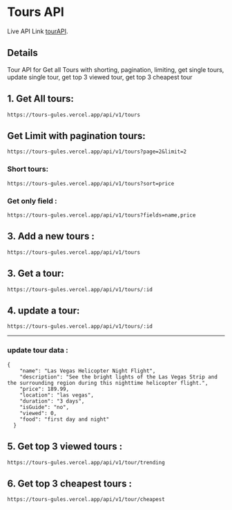 # Tours API

Live API Link [tourAPI](https://tours-gules.vercel.app/).

## Details

Tour API for Get all Tours with shorting, pagination, limiting, 
get single tours, update single tour, get top 3 viewed tour, get top 3 cheapest tour

## 1. Get All tours:

```
https://tours-gules.vercel.app/api/v1/tours
```

## Get Limit with pagination tours:

```
https://tours-gules.vercel.app/api/v1/tours?page=2&limit=2
```

### Short tours:

```
https://tours-gules.vercel.app/api/v1/tours?sort=price
```
### Get only field :

```
https://tours-gules.vercel.app/api/v1/tours?fields=name,price
```

## 3. Add a new tours :

```
https://tours-gules.vercel.app/api/v1/tours
```
## 3. Get a tour:

```
https://tours-gules.vercel.app/api/v1/tours/:id
```


## 4. update a tour:

```
https://tours-gules.vercel.app/api/v1/tours/:id
```

---

### update tour data :

```
{
    "name": "Las Vegas Helicopter Night Flight",
    "description": "See the bright lights of the Las Vegas Strip and the surrounding region during this nighttime helicopter flight.",
    "price": 189.99,
    "location": "las vegas",
    "duration": "3 days",
    "isGuide": "no",
    "viewed": 0,
    "food": "first day and night"
  }

```

## 5. Get top 3 viewed tours :

```
https://tours-gules.vercel.app/api/v1/tour/trending
```

## 6. Get top 3 cheapest tours :

```
https://tours-gules.vercel.app/api/v1/tour/cheapest
```

